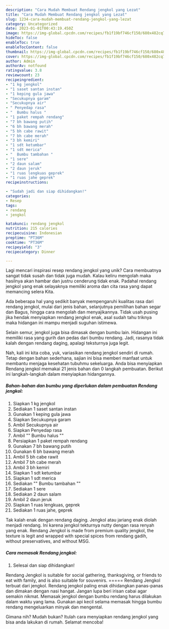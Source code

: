 ```yaml
---
description: "Cara Mudah Membuat Rendang jengkol yang Lezat"
title: "Cara Mudah Membuat Rendang jengkol yang Lezat"
slug: 1234-cara-mudah-membuat-rendang-jengkol-yang-lezat
category: Uncategorized
date: 2023-01-01T00:43:19.450Z
image: https://img-global.cpcdn.com/recipes/fb1f19bf746cf150/680x482cq70/rendang-jengkol-foto-resep-utama.jpg
hideToc: false
enableToc: true
enableTocContent: false
thumbnail: https://img-global.cpcdn.com/recipes/fb1f19bf746cf150/680x482cq70/rendang-jengkol-foto-resep-utama.jpg
cover: https://img-global.cpcdn.com/recipes/fb1f19bf746cf150/680x482cq70/rendang-jengkol-foto-resep-utama.jpg
author: Admin
authorAv: notfound
ratingvalue: 3.8
reviewcount: 23
recipeingredient:
- "1 kg jengkol"
- "1 saset santan instan"
- "1 keping gula jawa"
- "Secukupnya garam"
- "Secukupnya air"
- " Penyedap rasa"
- "  Bumbu halus "
- "1 paket rempah rendang"
- "7 bh bawang putih"
- "6 bh bawang merah"
- "5 bh cabe rawit"
- "7 bh cabe merah"
- "3 bh kemiri"
- "1 sdt ketumbar"
- "1 sdt merica"
- "  Bumbu tambahan "
- "1 sere"
- "2 daun salam"
- "2 daun jeruk"
- "1 ruas lengkuas geprek"
- "1 ruas jahe geprek"
recipeinstructions:

- "Sudah jadi dan siap dihidangkan!"
categories:
- Resep
tags:
- rendang
- jengkol

katakunci: rendang jengkol 
nutrition: 215 calories
recipecuisine: Indonesian
preptime: "PT36M"
cooktime: "PT36M"
recipeyield: "3"
recipecategory: Dinner

---
```





Lagi mencari inspirasi resep rendang jengkol yang unik? Cara membuatnya sangat tidak susah dan tidak juga mudah. Kalau keliru mengolah maka hasilnya akan hambar dan justru cenderung tidak enak. Padahal rendang jengkol yang enak selayaknya memiliki aroma dan cita rasa yang dapat memancing selera Kita.





Ada beberapa hal yang sedikit banyak mempengaruhi kualitas rasa dari rendang jengkol, mulai dari jenis bahan, selanjutnya pemilihan bahan segar dan Bagus, hingga cara mengolah dan menyajikannya. Tidak usah pusing jika hendak menyiapkan rendang jengkol enak,      asal sudah tahu triknya maka hidangan ini mampu menjadi suguhan istimewa.














Selain semur, jengkol juga bisa dimasak dengan bumbu lain. Hidangan ini memiliki rasa yang gurih dan pedas dari bumbu rendang. Jadi, rasanya tidak kalah dengan rendang daging, apalagi teksturnya juga legit.






Nah, kali ini kita coba, yuk, variasikan rendang jengkol sendiri di rumah. Tetap dengan bahan sederhana, sajian ini bisa memberi manfaat untuk membantu menjaga kesehatan tubuhmu sekeluarga. Anda bisa menyiapkan Rendang jengkol memakai 21 jenis bahan dan 0 langkah pembuatan. Berikut ini langkah-langkah dalam menyiapkan hidangannya.

<!--inarticleads1-->

##### Bahan-bahan dan bumbu yang diperlukan dalam pembuatan Rendang jengkol:

1. Siapkan 1 kg jengkol
1. Sediakan 1 saset santan instan
1. Gunakan 1 keping gula jawa
1. Siapkan Secukupnya garam
1. Ambil Secukupnya air
1. Siapkan  Penyedap rasa
1. Ambil  &#34;&#34; Bumbu halus &#34;&#34;
1. Persiapkan 1 paket rempah rendang
1. Gunakan 7 bh bawang putih
1. Gunakan 6 bh bawang merah
1. Ambil 5 bh cabe rawit
1. Ambil 7 bh cabe merah
1. Ambil 3 bh kemiri
1. Siapkan 1 sdt ketumbar
1. Siapkan 1 sdt merica
1. Sediakan  &#34;&#34; Bumbu tambahan &#34;&#34;
1. Sediakan 1 sere
1. Sediakan 2 daun salam
1. Ambil 2 daun jeruk
1. Siapkan 1 ruas lengkuas, geprek
1. Sediakan 1 ruas jahe, geprek


Tak kalah enak dengan rendang daging. Jengkol atau jariang enak diolah menjadi rendang. Ini karena jengkol tekturnya nutty dengan rasa renyah yang enak. Rendang Jengkol is made from premium quality jengkol, the texture is legit and wrapped with special spices from rendang gadih, without preservatives, and without MSG. 

<!--inarticleads2-->

##### Cara memasak Rendang jengkol:


1. Selesai dan siap dihidangkan!

Rendang Jengkol is suitable for social gathering, thanksgiving, or friends to eat with family, and is also suitable for souvenirs. ===== Rendang Jengkol terbuat dari jengkol. Rendang jengkol paling enak dihidangkan panas-panas dan dimakan dengan nasi hangat. Jangan lupa beri irisan cabai agar semakin nikmat. Memasak jengkol dengan bumbu rendang harus dilakukan dalam waktu yang lama. Gunakan api kecil selama memasak hingga bumbu rendang mengeluarkan minyak dan mengental. 

Gimana nih? Mudah bukan? Itulah cara menyiapkan rendang jengkol yang bisa anda lakukan di rumah. Selamat mencoba!
